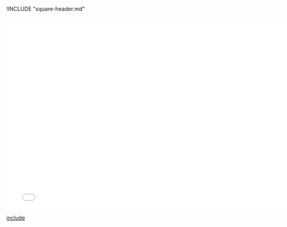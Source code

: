!INCLUDE "square-header.md"

<iframe src="../../measurement-square.html" width="770" height="500" frameBorder="0" seamless="seamless">
</iframe>

[include](../../measurement-square.html)

